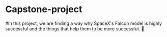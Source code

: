 # Capstone-project

#In this project, we are finding a way why SpaceX's Falcon model is highly successful and the things that help them to be more successful. 🚀

